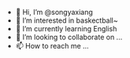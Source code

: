 - 👋 Hi, I’m @songyaxiang
- 👀 I’m interested in baskectball~
- 🌱 I’m currently learning English
- 💞️ I’m looking to collaborate on ...
- 📫 How to reach me ...

<!---
songyaxiang/songyaxiang is a ✨ special ✨ repository because its `README.md` (this file) appears on your GitHub profile.
You can click the Preview link to take a look at your changes.
--->
